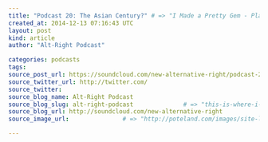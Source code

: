 ```yaml
---
title: "Podcast 20: The Asian Century?" # => "I Made a Pretty Gem - Planet.rb"
created_at: 2014-12-13 07:16:43 UTC
layout: post
kind: article
author: "Alt-Right Podcast"

categories: podcasts
tags: 
source_post_url: https://soundcloud.com/new-alternative-right/podcast-20-the-asian-century    # => "http://poteland.com/blog/i-made-a-pretty-gem-planet-dot-rb/"
source_twitter_url: http://twitter.com/
source_twitter: 
source_blog_name: Alt-Right Podcast
source_blog_slug: alt-right-podcast              # => "this-is-where-i-tell-you-stuff"
source_blog_url: http://soundcloud.com/new-alternative-right               # => "http://poteland.com/articles"
source_image_url:               # => "http://poteland.com/images/site-logo.png"

---
```



<!--
   With Andy &quot;missing in action&quot; due to the rigours of Thanksgiving, Colin is joined by the legendary Matt Forney and Daniel Spaulding, a contributor to Alternative Right and The Soul of the East, to discuss – and dispense &#39;fortune cookie&#39; wisdom on – &quot;The Asian Question.&quot; Will the 21st century be the Asian (or Chinese) century? Other topics include Confucian values, Asian intelligence and conformity, and demographic trends.

After spending several months in the Philippines this summer, Matt joins us from New York, while Daniel calls in from a particularly noisy Dunkin Donuts in downtown Seoul (apologies for occasional background rumblings).           # => "I’ve been hurting to write this ever since we had the idea of creating a Planet for Cubox..." (Continued)
   alt-right-podcast              # => "this-is-where-i-tell-you-stuff"
   http://soundcloud.com/new-alternative-right               # => "http://poteland.com/articles"
                 # => "http://poteland.com/images/site-logo.png"
With Andy "missing in action" due to the rigours of Thanksgiving, Colin is joined by the legendary Matt Forney and Daniel Spaulding, a contributor to Alternative Right and The Soul of the East, to discuss – and dispense 'fortune cookie' wisdom on – "The Asian Question." Will the 21st century be the Asian (or Chinese) century? Other topics include Confucian values, Asian intelligence and conformity, and demographic trends.

After spending several months in the Philippines this summer, Matt joins us from New York, while Daniel calls in from a particularly noisy Dunkin Donuts in downtown Seoul (apologies for occasional background rumblings).<div class="">
    <i>Source: <a href="http://soundcloud.com/new-alternative-right">Alt-Right Podcast</a></i>
</div>
